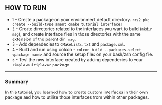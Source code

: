 ## HOW TO RUN

* 1 - Create a package on your environment default directory. `ros2 pkg create --build-type ament_cmake tutorial_interfaces`
* 2 - Create directories related to the interfaces you want to build (`mkdir msg`), and create interface files in those directories with the same extension of the parent dir `.msg`.
* 3 - Add dependecies to `CMakeLists.txt` and `package.xml`.
* 4 - Build and run using colcon - `colcon build --packages-select <package name>` and source the setup files on your bash/zsh config file.
* 5 - Test the new interface created by adding dependecies to your `simple-multiplexer` package.

---

### Summary

In this tutorial, you learned how to create custom interfaces in their own package and how to utilize those interfaces from within other packages.
